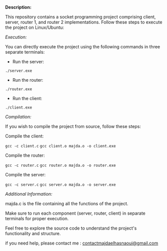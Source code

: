 
**Description:**

This repository contains a socket programming project comprising client, server, router 1, and router 2 implementations. Follow these steps to execute the project on Linux/Ubuntu:

*Execution:*

You can directly execute the project using the following commands in three separate terminals:

- Run the server:

```./server.exe```

- Run the router:

```./router.exe```

- Run the client:

```./client.exe```

*Compilation:*

If you wish to compile the project from source, follow these steps:

Compile the client:


```gcc -c client.c```
```gcc client.o majda.o -o client.exe```

Compile the router:

```gcc -c router.c```
```gcc router.o majda.o -o router.exe```

Compile the server:

```gcc -c server.c```
```gcc server.o majda.o -o server.exe```

*Additional Information:*

majda.c is the file containing all the functions of the project.

Make sure to run each component (server, router, client) in separate terminals for proper execution.

Feel free to explore the source code to understand the project's functionality and structure.

if you need help, please contact me : contactmajdaelhasnaoui@gmail.com


